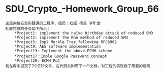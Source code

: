 # SDU_Crypto_-Homework_Group_66
    这是网络安全实践课的工程库，组员：杜威 杨昊 李旷达
    杜威完成的任务如下所示：
        *Project1: implement the naïve birthday attack of reduced SM3
        *Project2: implement the Rho method of reduced SM3
        *Project5: Impl Merkle Tree following RFC6962
        *Project9: AES software implementation
        *Project13: Implement the above ECMH scheme
        *Project17：Imple Google Password concept 
        *Project20: ECMH PoC
    我在库中提交了7个ZIP文件，在代码后附带了一个文档，对工程的实现做了简要的说明

